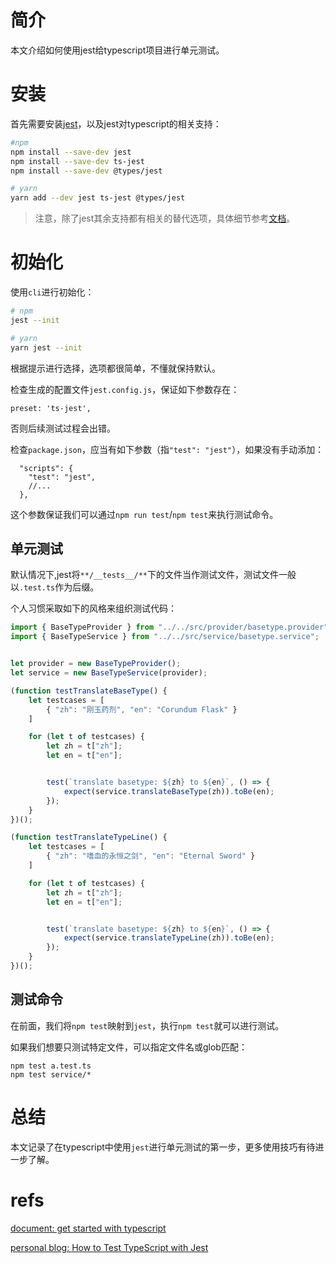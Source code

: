 # 简介
本文介绍如何使用jest给typescript项目进行单元测试。

# 安装

首先需要安装[jest](https://jestjs.io/)，以及jest对typescript的相关支持：
```bash
#npm
npm install --save-dev jest
npm install --save-dev ts-jest
npm install --save-dev @types/jest

# yarn
yarn add --dev jest ts-jest @types/jest
```

>注意，除了jest其余支持都有相关的替代选项，具体细节参考[文档](https://jestjs.io/docs/getting-started)。

# 初始化
使用`cli`进行初始化：
```bash
# npm
jest --init

# yarn
yarn jest --init
```
根据提示进行选择，选项都很简单，不懂就保持默认。

检查生成的配置文件`jest.config.js`，保证如下参数存在：
```
preset: 'ts-jest',
```
否则后续测试过程会出错。

检查`package.json`，应当有如下参数（指`"test": "jest"`），如果没有手动添加：
```
  "scripts": {
    "test": "jest",
    //...
  },
```

这个参数保证我们可以通过`npm run test`/`npm test`来执行测试命令。

## 单元测试
默认情况下,jest将`**/__tests__/**`下的文件当作测试文件，测试文件一般以`.test.ts`作为后缀。

个人习惯采取如下的风格来组织测试代码：
```ts
import { BaseTypeProvider } from "../../src/provider/basetype.provider";
import { BaseTypeService } from "../../src/service/basetype.service";


let provider = new BaseTypeProvider();
let service = new BaseTypeService(provider);

(function testTranslateBaseType() {
    let testcases = [
        { "zh": "刚玉药剂", "en": "Corundum Flask" }
    ]

    for (let t of testcases) {
        let zh = t["zh"];
        let en = t["en"];


        test(`translate basetype: ${zh} to ${en}`, () => {
            expect(service.translateBaseType(zh)).toBe(en);
        });
    }
})();

(function testTranslateTypeLine() {
    let testcases = [
        { "zh": "嗜血的永恒之剑", "en": "Eternal Sword" }
    ]

    for (let t of testcases) {
        let zh = t["zh"];
        let en = t["en"];


        test(`translate basetype: ${zh} to ${en}`, () => {
            expect(service.translateTypeLine(zh)).toBe(en);
        });
    }
})();
```

## 测试命令
在前面，我们将`npm test`映射到`jest`，执行`npm test`就可以进行测试。

如果我们想要只测试特定文件，可以指定文件名或glob匹配：
```
npm test a.test.ts
npm test service/*
```


# 总结
本文记录了在typescript中使用`jest`进行单元测试的第一步，更多使用技巧有待进一步了解。

# refs

[document: get started with typescript](https://jestjs.io/docs/getting-started#using-typescript)

[personal blog: How to Test TypeScript with Jest](https://medium.com/nerd-for-tech/testing-typescript-with-jest-290eaee9479d)
